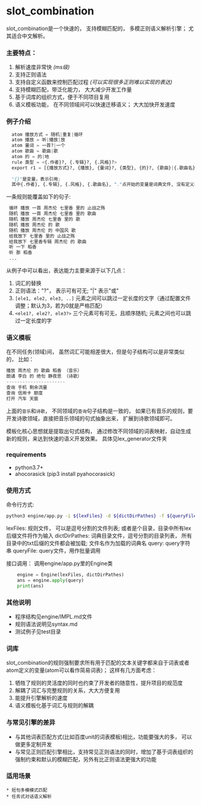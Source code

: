 
# slot_combination
slot_combination是一个快速的， 支持模糊匹配的， 多模正则语义解析引擎； 尤其适合中文解析。

### 主要特点：
 1. 解析速度非常快 *(ms级)*
 2. 支持正则语法
 3. 支持自定义函数来控制匹配过程 *(可以实现很多正则难以实现的表达)*
 4. 支持模糊匹配，带泛化能力， 大大减少开发工作量
 5. 基于词库的组织方式，便于不同项目复用
 6. 语义模板功能， 在不同领域间可以快速迁移语义； 大大加快开发速度

### 例子介绍
```python
  atom 播放方式 = 随机|重复|循环
  atom 播放 = 听|播放|放
  atom 量词 = 一首?|一个
  atom 歌曲 = 歌曲|歌
  atom 的 = 的|地
  rule 类型 = <{.作者}?, {.专辑}?, {.风格}?>
  export r1 = [{播放方式}?, {播放}, {量词}?, {类型}, {的}?, {歌曲}|{.歌曲名}] => {intent="播放歌曲", 播放方式=$1, 类型=$4, 歌曲=$6}
 
  "{}"是变量，表示引用; 
  其中{.作者}, {.专辑}, {.风格}, {.歌曲名}, "."点开始的变量是词典文件, 没有定义在规则中
```

一条规则能覆盖如下的句子:
```python
 循环 播放 一首 周杰伦 七里香 里的 止战之殇
 随机 播放 一首 周杰伦 七里香 里的 歌曲
 随机 播放 周杰伦 七里香 里的 歌
 随机 播放 周杰伦 的 歌
 随机 播放 周杰伦 的 中国风 歌
 给我放下 七里香 里的 止战之殇
 给我放下 七里香专辑 周杰伦 的 歌曲
 听 一下 稻香
 听 那 稻香
 ...
 ```

从例子中可以看出，表达能力主要来源于以下几点：
1. 词汇的替换
2. 正则语法："?"， 表示可有可无; "|" 表示"或"
3. `[ele1, ele2, ele3, ..]` 元素之间可以跳过一定长度的文字（通过配置文件调整；默认为3，若为0就是严格匹配） 
4. `<ele1?, ele2?, ele3?>` 三个元素可有可无，且顺序随机;  元素之间也可以跳过一定长度的字

### 语义模板
在不同任务(领域)间， 虽然词汇可能相差很大，但是句子结构可以是非常类似的，
比如：
```python
播放 周杰伦 的 歌曲 稻香 （音乐）
朗诵 李白 的 绝句 静夜思 （诗歌）
----------------------
查询 手机 剩余流量
查询 信用卡 额度
打开 汽车 天窗
```
上面的`音乐`和`诗歌`， 不同领域的`查询`句子结构是一致的， 如果已有音乐的规则，要开发诗歌领域，直接把音乐领域的句式抽象出来， 扩展到诗歌领域即可。


模板化核心思想就是提取出句式结构， 通过修改不同领域的词表映射，自动生成新的规则，来达到快速的语义开发效果。
具体见lex_generator文件夹

### requirements
* python3.7+
* ahocorasick (pip3 install pyahocorasick)

### 使用方式
命令行方式:
```sh
python3 engine/app.py -i ${lexFiles} -d ${dictDirPathes} -f ${queryFile} -s ${query}
```
lexFiles: 规则文件， 可以是逗号分割的文件列表; 或者是个目录，目录中所有lex后缀文件将作为输入
dictDirPathes: 词典目录文件，逗号分割的目录列表， 所有目录中的txt后缀的文件都会被加载; 文件名作为加载的词典名
query:  query字符串
queryFile: query文件，用作批量调用

接口调用：
调用engine/app.py里的Engine类
```python
    engine = Engine(lexFiles, dictDirPathes)
    ans = engine.apply(query)
    print(ans)
```

### 其他说明
* 程序结构见engine/IMPL.md文件
* 规则语法说明见syntax.md
* 测试例子见test目录


### 词库
slot_combination的规则强制要求所有用于匹配的文本关键字都来自于词表或者atom定义的变量(atom可以看作简易词表)；
这样有几方面考虑：
1. 牺牲了规则的灵活度的同时也约束了开发者的随意性，提升项目的规范度
2. 解耦了词汇与完整规则的关系，大大方便复用
3. 能提升引擎解析的速度
4. 语义模板化基于词汇与规则的解耦 
 

### 与常见引擎的差异
* 与其他词表匹配方式(比如百度unit的词表模板)相比，功能要强大的多， 可以做更多定制开发
* 与常见正则匹配引擎相比，支持常见正则语法的同时，增加了基于词表组织的强制约束和默认的模糊匹配，另外有比正则语法更强大的功能

### 适用场景
    * 短句多模模式匹配
    * 任务式对话语义解析